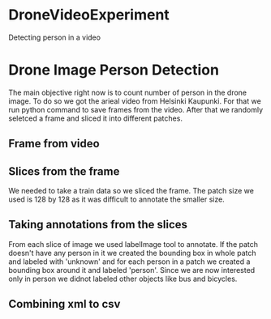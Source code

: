 # DroneVideoExperiment
Detecting person in a video
# Drone Image Person Detection
The main objective right now is to count number of person in the drone image. To do so we got the arieal video from Helsinki Kaupunki. For that we run python command to save frames from the video. After that we randomly seletced a frame and sliced it into different patches.

## Frame from video

## Slices from the frame
We needed to take a train data so we sliced the frame. The patch size we used is 128 by 128 as it was difficult to annotate the smaller size.

## Taking annotations from the slices
From each slice of image we used labelImage tool to annotate. If the patch doesn't have any person in it we created the bounding box in whole patch and labeled with 'unknown' and for each person in a patch we created a bounding box around it and labeled 'person'. Since we are now interested only in person we didnot labeled other objects like bus and bicycles.

## Combining xml to csv
